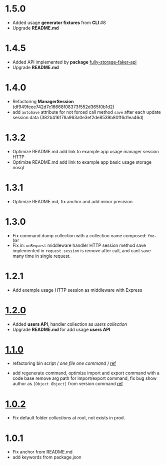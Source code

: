# 1.5.0

- Added usage **generator fixtures** from **CLI** #8
- Upgrade **README.md**

# 1.4.5

- Added API implemented by **package** [fully-storage-faker-api](https://npmjs.com/package/fully-storage-faker-api)
- Upgrade **README.md**

# 1.4.0

- Refactoring **ManagerSession** (df949feee742d7c16668f08373f552d365f0b1d2)
- add `autoSave` attribute for not forced call method `save` after each update session data (382b416178a963a0e3ef2de8539b80ff6d1ea46d)

# 1.3.2

- Optimize README.md add link to example app usage manager session HTTP
- Optimize README.md add link to example app basic usage storage nosql

# 1.3.1

- Optimize README.md, fix anchor and add minor precision

# 1.3.0

- Fix command dump collection with a collection name composed: `foo-bar`
- Fix in: `onRequest` middleware handler HTTP session method save implemented in `request.session` is remove after call, and cant save many time in single request.

# 1.2.1

- Add exemple usage HTTP session as middleware with Express

# [1.2.0](https://github.com/Orivoir/fully-storage/pull/2)

- Added **users API**, handler collection as *users collection*
- Upgrade **README.md** for add usage **users API**

# [1.1.0](https://github.com/Orivoir/fully-storage/pull/1)

- refactoring bin script *( one file one command )* [ref](https://github.com/Orivoir/fully-storage/pull/1/commits/f80551e053dfd4109d62ddedbf9f835d606be5e0)

- add regenerate command, optimize import and export command with a code base remove arg path for import/export command, fix bug show author as `[Object Object]` from version command [ref](https://github.com/Orivoir/fully-storage/pull/1/commits/8a699391944837db964eac8405f29d6a7e87d1a3)

# [1.0.2](https://github.com/Orivoir/fully-storage/commit/47f35d881c4bcebf0e0b546c0524a36c785f5135)

- Fix default folder *collections* at root, not exists in prod.


# 1.0.1

- Fix anchor from README.md
- add keywords from package.json
